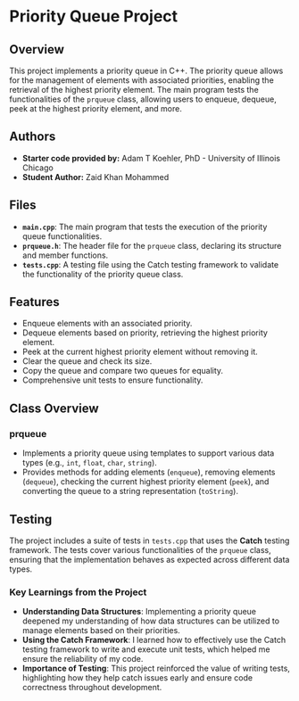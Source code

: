 # Priority Queue Project

## Overview
This project implements a priority queue in C++. The priority queue allows for the management of elements with associated priorities, enabling the retrieval of the highest priority element. The main program tests the functionalities of the `prqueue` class, allowing users to enqueue, dequeue, peek at the highest priority element, and more.

## Authors
- **Starter code provided by:** Adam T Koehler, PhD - University of Illinois Chicago
- **Student Author:** Zaid Khan Mohammed 

## Files
- **`main.cpp`**: The main program that tests the execution of the priority queue functionalities.
- **`prqueue.h`**: The header file for the `prqueue` class, declaring its structure and member functions.
- **`tests.cpp`**: A testing file using the Catch testing framework to validate the functionality of the priority queue class.

## Features
- Enqueue elements with an associated priority.
- Dequeue elements based on priority, retrieving the highest priority element.
- Peek at the current highest priority element without removing it.
- Clear the queue and check its size.
- Copy the queue and compare two queues for equality.
- Comprehensive unit tests to ensure functionality.

## Class Overview
### prqueue
- Implements a priority queue using templates to support various data types (e.g., `int`, `float`, `char`, `string`).
- Provides methods for adding elements (`enqueue`), removing elements (`dequeue`), checking the current highest priority element (`peek`), and converting the queue to a string representation (`toString`).

## Testing
The project includes a suite of tests in `tests.cpp` that uses the **Catch** testing framework. The tests cover various functionalities of the `prqueue` class, ensuring that the implementation behaves as expected across different data types.

### Key Learnings from the Project
- **Understanding Data Structures**: Implementing a priority queue deepened my understanding of how data structures can be utilized to manage elements based on their priorities.
- **Using the Catch Framework**: I learned how to effectively use the Catch testing framework to write and execute unit tests, which helped me ensure the reliability of my code.
- **Importance of Testing**: This project reinforced the value of writing tests, highlighting how they help catch issues early and ensure code correctness throughout development.
